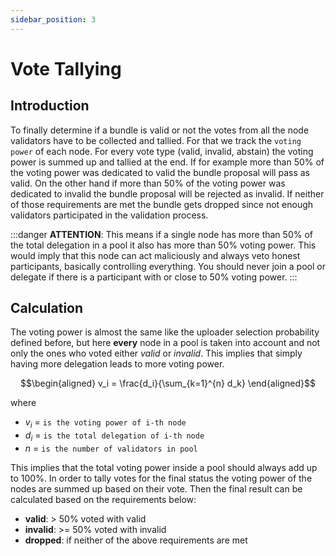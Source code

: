 ```yaml
---
sidebar_position: 3
---
```


# Vote Tallying

## Introduction

To finally determine if a bundle is valid or not the votes from all the node validators have to be collected and tallied. For that we track the `voting power` of each node. For every vote type (valid, invalid, abstain) the voting power is summed up and tallied at the end. If for example more than 50% of the voting power was dedicated to valid the bundle proposal will pass as valid. On the other hand if more than 50% of the voting power was dedicated to invalid the bundle proposal will be rejected as invalid. If neither of those requirements are met the bundle gets dropped since not enough validators participated in the validation process.

:::danger
**ATTENTION**: This means if a single node has more than 50% of the total delegation in a pool it also has more than 50% voting power. This would imply that this node can act maliciously and always veto honest participants, basically controlling everything. You should never join a pool or delegate if there is a participant with or close to 50% voting power.
:::

## Calculation

The voting power is almost the same like the uploader selection probability defined before, but here **every** node in a pool is taken into account and not only the ones who voted either *valid* or *invalid*. This implies
that simply having more delegation leads to more voting power.

$$\begin{aligned}
v_i = \frac{d_i}{\sum_{k=1}^{n} d_k}
\end{aligned}$$

where

- $v_i$ = `is the voting power of i-th node`
- $d_i$ = `is the total delegation of i-th node`
- $n$ = `is the number of validators in pool`

This implies that the total voting power inside a pool should always add up to 100%. In order to tally votes for the final status the voting power of the nodes are summed up based on their vote. Then the final result can be calculated based on the requirements below:

- **valid**: > 50% voted with valid
- **invalid**: >= 50% voted with invalid
- **dropped**: if neither of the above requirements are met
